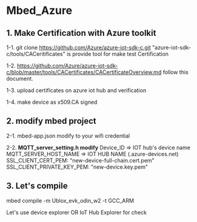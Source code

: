 # Mbed_Azure

## 1. Make Certification with Azure toolkit

1-1. git clone https://github.com/Azure/azure-iot-sdk-c.git
"azure-iot-sdk-c/tools/CACeritificates" is provide tool for make test Certification 

1-2. https://github.com/Azure/azure-iot-sdk-c/blob/master/tools/CACertificates/CACertificateOverview.md
follow this document.

1-3. upload certificates on azure iot hub and verification

1-4. make device as x509.CA signed

## 2. modify mbed project

2-1. mbed-app.json modify to your wifi credential

2-2. **MQTT_server_setting.h modify**
Device_ID => IOT hub's device name
MQTT_SERVER_HOST_NAME => IOT HUB NAME (<Iot hub name>.azure-devices.net)
SSL_CLIENT_CERT_PEM: "new-device-full-chain.cert.pem"
 SSL_CLIENT_PRIVATE_KEY_PEM: "new-device.key.pem"
  
## 3. Let's compile

mbed compile -m Ublox_evk_odin_w2 -t GCC_ARM

Let's use device explorer OR IoT Hub Explorer for check
